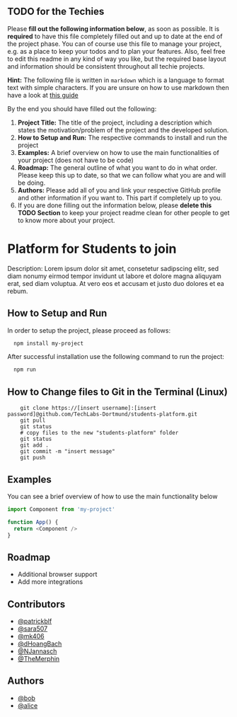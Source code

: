 ## TODO for the Techies
Please **fill out the following information below**, as soon as possible. It is **required** to have this file completely filled out and up to date at the end of the project phase.
You can of course use this file to manage your project, e.g. as a place to keep your todos and to plan your features. Also, feel free to edit this readme in any kind of way you like, but the required base layout and information should be consistent throughout all techie projects.

**Hint:** The following file is written in `markdown` which is a language to format text with simple characters. If you are unsure on how to use markdown then have a look at [this guide](https://www.markdownguide.org/basic-syntax/)

By the end you should have filled out the following:
1. **Project Title:** The title of the project, including a description which states the motivation/problem of the project and the developed solution.
2. **How to Setup and Run:** The respective commands to install and run the project
3. **Examples:** A brief overview on how to use the main functionalities of your project (does not have to be code)
4. **Roadmap:** The general outline of what you want to do in what order. Please keep this up to date, so that we can follow what you are and will be doing.
5. **Authors:** Please add all of you and link your respective GitHub profile and other information if you want to. This part if completely up to you.
6. If you are done filling out the information below, please **delete this TODO Section** to keep your project readme clean for other people to get to know more about your project.

# Platform for Students to join

Description: Lorem ipsum dolor sit amet, consetetur sadipscing elitr, sed diam nonumy eirmod tempor invidunt ut labore et dolore magna aliquyam erat, sed diam voluptua. At vero eos et accusam et justo duo dolores et ea rebum.


## How to Setup and Run

In order to setup the project, please proceed as follows:

```bash
  npm install my-project
```

After successful installation use the following command to run the project:

```bash
  npm run
```

## How to Change files to Git in the Terminal (Linux)

```	cd into folder
	git clone https://[insert username]:[insert password]@github.com/TechLabs-Dortmund/students-platform.git
	git pull
	git status
	# copy files to the new "students-platform" folder
	git status
	git add .
	git commit -m "insert message"
	git push
```

## Examples

You can see a brief overview of how to use the main functionality below

```javascript
import Component from 'my-project'

function App() {
  return <Component />
}
```

  
## Roadmap

- Additional browser support
- Add more integrations


## Contributors

- [@patrickblf](https://github.com/patrickblf)
- [@sara507](https://github.com/Sara507)
- [@mk406](https://github.com/mk406)
- [@dHoangBach](https://github.com/dHoangBach)
- [@NJannasch](https://github.com/NJannasch)
- [@TheMerphin](https://github.com/TheMerphin)

  
## Authors

- [@bob](https://www.github.com/bob)
- [@alice](https://www.github.com/alice)


